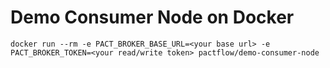 # Demo Consumer Node on Docker

```
docker run --rm -e PACT_BROKER_BASE_URL=<your base url> -e PACT_BROKER_TOKEN=<your read/write token> pactflow/demo-consumer-node
```
